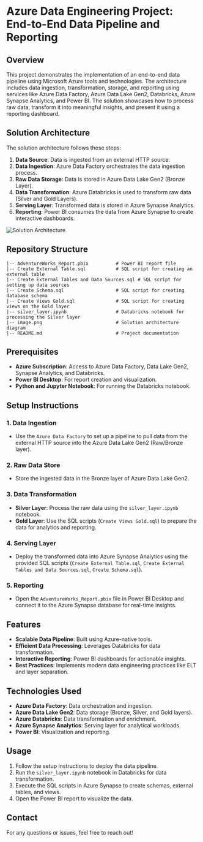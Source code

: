 
# Azure Data Engineering Project: End-to-End Data Pipeline and Reporting

## Overview

This project demonstrates the implementation of an end-to-end data pipeline using Microsoft Azure tools and technologies. The architecture includes data ingestion, transformation, storage, and reporting using services like Azure Data Factory, Azure Data Lake Gen2, Databricks, Azure Synapse Analytics, and Power BI. The solution showcases how to process raw data, transform it into meaningful insights, and present it using a reporting dashboard.

## Solution Architecture

The solution architecture follows these steps:
1. **Data Source**: Data is ingested from an external HTTP source.
2. **Data Ingestion**: Azure Data Factory orchestrates the data ingestion process.
3. **Raw Data Storage**: Data is stored in Azure Data Lake Gen2 (Bronze Layer).
4. **Data Transformation**: Azure Databricks is used to transform raw data (Silver and Gold Layers).
5. **Serving Layer**: Transformed data is stored in Azure Synapse Analytics.
6. **Reporting**: Power BI consumes the data from Azure Synapse to create interactive dashboards.

![Solution Architecture](image.png)

## Repository Structure

```
|-- AdventureWorks_Report.pbix          # Power BI report file
|-- Create External Table.sql           # SQL script for creating an external table
|-- Create External Tables and Data Sources.sql # SQL script for setting up data sources
|-- Create Schema.sql                   # SQL script for creating database schema
|-- Create Views Gold.sql               # SQL script for creating views on the Gold layer
|-- silver_layer.ipynb                  # Databricks notebook for processing the Silver layer
|-- image.png                           # Solution architecture diagram
|-- README.md                           # Project documentation
```

## Prerequisites

- **Azure Subscription**: Access to Azure Data Factory, Data Lake Gen2, Synapse Analytics, and Databricks.
- **Power BI Desktop**: For report creation and visualization.
- **Python and Jupyter Notebook**: For running the Databricks notebook.

## Setup Instructions

### 1. Data Ingestion
- Use the `Azure Data Factory` to set up a pipeline to pull data from the external HTTP source into the Azure Data Lake Gen2 (Raw/Bronze layer).

### 2. Raw Data Store
- Store the ingested data in the Bronze layer of Azure Data Lake Gen2.

### 3. Data Transformation
- **Silver Layer**: Process the raw data using the `silver_layer.ipynb` notebook. 
- **Gold Layer**: Use the SQL scripts (`Create Views Gold.sql`) to prepare the data for analytics and reporting.

### 4. Serving Layer
- Deploy the transformed data into Azure Synapse Analytics using the provided SQL scripts (`Create External Table.sql`, `Create External Tables and Data Sources.sql`, `Create Schema.sql`).

### 5. Reporting
- Open the `AdventureWorks_Report.pbix` file in Power BI Desktop and connect it to the Azure Synapse database for real-time insights.

## Features

- **Scalable Data Pipeline**: Built using Azure-native tools.
- **Efficient Data Processing**: Leverages Databricks for data transformation.
- **Interactive Reporting**: Power BI dashboards for actionable insights.
- **Best Practices**: Implements modern data engineering practices like ELT and layer separation.

## Technologies Used

- **Azure Data Factory**: Data orchestration and ingestion.
- **Azure Data Lake Gen2**: Data storage (Bronze, Silver, and Gold layers).
- **Azure Databricks**: Data transformation and enrichment.
- **Azure Synapse Analytics**: Serving layer for analytical workloads.
- **Power BI**: Visualization and reporting.

## Usage

1. Follow the setup instructions to deploy the data pipeline.
2. Run the `silver_layer.ipynb` notebook in Databricks for data transformation.
3. Execute the SQL scripts in Azure Synapse to create schemas, external tables, and views.
4. Open the Power BI report to visualize the data.

## Contact

For any questions or issues, feel free to reach out!
